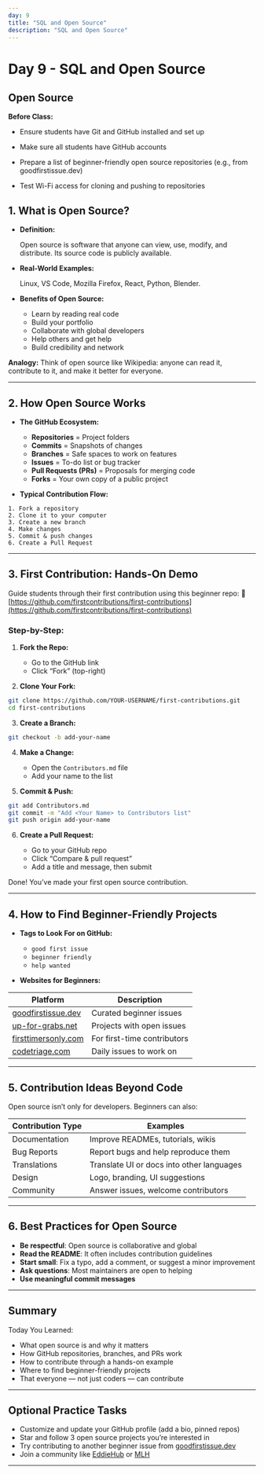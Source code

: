 ```yaml
---
day: 9
title: "SQL and Open Source"
description: "SQL and Open Source"
---
```


# Day 9 - SQL and Open Source

<!-- Course content goes here -->

## Open Source

**Before Class:**

 * Ensure students have Git and GitHub installed and set up

 * Make sure all students have GitHub accounts

 * Prepare a list of beginner-friendly open source repositories (e.g., from goodfirstissue.dev)

 * Test Wi-Fi access for cloning and pushing to repositories

## 1. What is Open Source?

* **Definition:**
  
  Open source is software that anyone can view, use, modify, and distribute. Its source code is publicly available.

* **Real-World Examples:**
  
  Linux, VS Code, Mozilla Firefox, React, Python, Blender.

* **Benefits of Open Source:**

  * Learn by reading real code
  * Build your portfolio
  * Collaborate with global developers
  * Help others and get help
  * Build credibility and network
    
**Analogy:**
Think of open source like Wikipedia: anyone can read it, contribute to it, and make it better for everyone.

---

## 2. How Open Source Works

* **The GitHub Ecosystem:**

  * **Repositories** = Project folders
  * **Commits** = Snapshots of changes
  * **Branches** = Safe spaces to work on features
  * **Issues** = To-do list or bug tracker
  * **Pull Requests (PRs)** = Proposals for merging code
  * **Forks** = Your own copy of a public project

* **Typical Contribution Flow:**

```
1. Fork a repository
2. Clone it to your computer
3. Create a new branch
4. Make changes
5. Commit & push changes
6. Create a Pull Request
```
---

## 3. First Contribution: Hands-On Demo

Guide students through their first contribution using this beginner repo:
🔗 [https://github.com/firstcontributions/first-contributions](https://github.com/firstcontributions/first-contributions)

### Step-by-Step:

1. **Fork the Repo:**

   * Go to the GitHub link
   * Click “Fork” (top-right)

2. **Clone Your Fork:**

```bash
git clone https://github.com/YOUR-USERNAME/first-contributions.git
cd first-contributions
```

3. **Create a Branch:**

```bash
git checkout -b add-your-name
```

4. **Make a Change:**

   * Open the `Contributors.md` file
   * Add your name to the list

5. **Commit & Push:**

```bash
git add Contributors.md
git commit -m "Add <Your Name> to Contributors list"
git push origin add-your-name
```

6. **Create a Pull Request:**

   * Go to your GitHub repo
   * Click “Compare & pull request”
   * Add a title and message, then submit

 Done! You’ve made your first open source contribution.

---

## 4. How to Find Beginner-Friendly Projects

* **Tags to Look For on GitHub:**

  * `good first issue`
  * `beginner friendly`
  * `help wanted`

* **Websites for Beginners:**

| Platform                                               | Description                 |
| ------------------------------------------------------ | --------------------------- |
| [goodfirstissue.dev](https://goodfirstissue.dev)       | Curated beginner issues     |
| [up-for-grabs.net](https://up-for-grabs.net)           | Projects with open issues   |
| [firsttimersonly.com](https://www.firsttimersonly.com) | For first-time contributors |
| [codetriage.com](https://www.codetriage.com)           | Daily issues to work on     |


---

## 5. Contribution Ideas Beyond Code

Open source isn’t only for developers. Beginners can also:

|Contribution Type| Examples                                |
| --------------- | ----------------------------------------- |
|  Documentation  | Improve READMEs, tutorials, wikis         |
|  Bug Reports    | Report bugs and help reproduce them       |
|  Translations   | Translate UI or docs into other languages |
|  Design         | Logo, branding, UI suggestions            |
|  Community      | Answer issues, welcome contributors       |

---

## 6. Best Practices for Open Source

* **Be respectful**: Open source is collaborative and global
* **Read the README**: It often includes contribution guidelines
* **Start small**: Fix a typo, add a comment, or suggest a minor improvement
* **Ask questions**: Most maintainers are open to helping
* **Use meaningful commit messages**
---

## Summary

 Today You Learned:

* What open source is and why it matters
* How GitHub repositories, branches, and PRs work
* How to contribute through a hands-on example
* Where to find beginner-friendly projects
* That everyone — not just coders — can contribute

---

## Optional Practice Tasks

* Customize and update your GitHub profile (add a bio, pinned repos)
* Star and follow 3 open source projects you’re interested in
* Try contributing to another beginner issue from [goodfirstissue.dev](https://goodfirstissue.dev)
* Join a community like [EddieHub](https://github.com/EddieHubCommunity) or [MLH](https://mlh.io)

---


